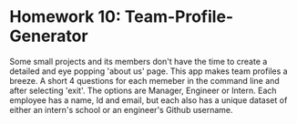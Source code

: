 # Homework 10: Team-Profile-Generator

Some small projects and its members don't have the time to create a detailed and eye popping 'about us' page.
This app makes team profiles a breeze. A short 4 questions for each memeber in the command line and after selecting
'exit'. The options are Manager, Engineer or Intern. Each employee has a name, Id and email, but each also has a unique
dataset of either an intern's school or an engineer's Github username.
